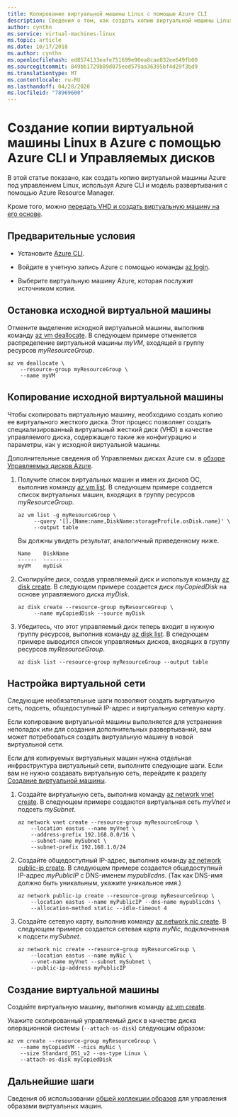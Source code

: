 ```yaml
---
title: Копирование виртуальной машины Linux с помощью Azure CLI
description: Сведения о том, как создать копию виртуальной машины Linux в Azure с помощью Azure CLI и Управляемых дисков.
author: cynthn
ms.service: virtual-machines-linux
ms.topic: article
ms.date: 10/17/2018
ms.author: cynthn
ms.openlocfilehash: ed8574133eafe751699e90ea8cae832ee649fb00
ms.sourcegitcommit: 849bb1729b89d075eed579aa36395bf4d29f3bd9
ms.translationtype: MT
ms.contentlocale: ru-RU
ms.lasthandoff: 04/28/2020
ms.locfileid: "78969600"
---
```

# <a name="create-a-copy-of-a-linux-vm-by-using-azure-cli-and-managed-disks"></a>Создание копии виртуальной машины Linux в Azure с помощью Azure CLI и Управляемых дисков

В этой статье показано, как создать копию виртуальной машины Azure под управлением Linux, используя Azure CLI и модель развертывания с помощью Azure Resource Manager. 

Кроме того, можно [передать VHD и создать виртуальную машину на его основе](upload-vhd.md?toc=%2fazure%2fvirtual-machines%2flinux%2ftoc.json).

## <a name="prerequisites"></a>Предварительные условия

-   Установите [Azure CLI](/cli/azure/install-az-cli2).

-   Войдите в учетную запись Azure с помощью команды [az login](/cli/azure/reference-index#az-login).

-   Выберите виртуальную машину Azure, которая послужит источником копии.

## <a name="stop-the-source-vm"></a>Остановка исходной виртуальной машины

Отмените выделение исходной виртуальной машины, выполнив команду [az vm deallocate](/cli/azure/vm#az-vm-deallocate).
В следующем примере отменяется распределение виртуальной машины *myVM*, входящей в группу ресурсов *myResourceGroup*.

```azurecli
az vm deallocate \
    --resource-group myResourceGroup \
    --name myVM
```

## <a name="copy-the-source-vm"></a>Копирование исходной виртуальной машины

Чтобы скопировать виртуальную машину, необходимо создать копию ее виртуального жесткого диска. Этот процесс позволяет создать специализированный виртуальный жесткий диск (VHD) в качестве управляемого диска, содержащего такие же конфигурацию и параметры, как у исходной виртуальной машины.

Дополнительные сведения об Управляемых дисках Azure см. в [обзоре Управляемых дисков Azure](../windows/managed-disks-overview.md). 

1.  Получите список виртуальных машин и имен их дисков ОС, выполнив команду [az vm list](/cli/azure/vm#az-vm-list). В следующем примере создается список виртуальных машин, входящих в группу ресурсов *myResourceGroup*.
    
    ```azurecli
    az vm list -g myResourceGroup \
         --query '[].{Name:name,DiskName:storageProfile.osDisk.name}' \
         --output table
    ```

    Вы должны увидеть результат, аналогичный приведенному ниже.

    ```azurecli
    Name    DiskName
    ------  --------
    myVM    myDisk
    ```

1.  Скопируйте диск, создав управляемый диск и используя команду [az disk create](/cli/azure/disk#az-disk-create). В следующем примере создается диск *myCopiedDisk* на основе управляемого диска *myDisk*.

    ```azurecli
    az disk create --resource-group myResourceGroup \
         --name myCopiedDisk --source myDisk
    ``` 

1.  Убедитесь, что этот управляемый диск теперь входит в нужную группу ресурсов, выполнив команду [az disk list](/cli/azure/disk#az-disk-list). В следующем примере выводится список управляемых дисков, входящих в группу ресурсов *myResourceGroup*.

    ```azurecli
    az disk list --resource-group myResourceGroup --output table
    ```


## <a name="set-up-a-virtual-network"></a>Настройка виртуальной сети

Следующие необязательные шаги позволяют создать виртуальную сеть, подсеть, общедоступный IP-адрес и виртуальную сетевую карту.

Если копирование виртуальной машины выполняется для устранения неполадок или для создания дополнительных развертываний, вам может потребоваться создать виртуальную машину в новой виртуальной сети.

Если для копируемых виртуальных машин нужна отдельная инфраструктура виртуальный сети, выполните следующие шаги. Если вам не нужно создавать виртуальную сеть, перейдите к разделу [Создание виртуальной машины](#create-a-vm).

1.  Создайте виртуальную сеть, выполнив команду [az network vnet create](/cli/azure/network/vnet#az-network-vnet-create). В следующем примере создаются виртуальная сеть *myVnet* и подсеть *mySubnet*.

    ```azurecli
    az network vnet create --resource-group myResourceGroup \
        --location eastus --name myVnet \
        --address-prefix 192.168.0.0/16 \
        --subnet-name mySubnet \
        --subnet-prefix 192.168.1.0/24
    ```

1.  Создайте общедоступный IP-адрес, выполнив команду [az network public-ip create](/cli/azure/network/public-ip#az-network-public-ip-create). В следующем примере создается общедоступный IP-адрес *myPublicIP* с DNS-именем *mypublicdns*. (Так как DNS-имя должно быть уникальным, укажите уникальное имя.)

    ```azurecli
    az network public-ip create --resource-group myResourceGroup \
        --location eastus --name myPublicIP --dns-name mypublicdns \
        --allocation-method static --idle-timeout 4
    ```

1.  Создайте сетевую карту, выполнив команду [az network nic create](/cli/azure/network/nic#az-network-nic-create).
    В следующем примере создается сетевая карта *myNic*, подключенная к подсети *mySubnet*.

    ```azurecli
    az network nic create --resource-group myResourceGroup \
        --location eastus --name myNic \
        --vnet-name myVnet --subnet mySubnet \
        --public-ip-address myPublicIP
    ```

## <a name="create-a-vm"></a>Создание виртуальной машины

Создайте виртуальную машину, выполнив команду [az vm create](/cli/azure/vm#az-vm-create).

Укажите скопированный управляемый диск в качестве диска операционной системы (`--attach-os-disk`) следующим образом:

```azurecli
az vm create --resource-group myResourceGroup \
    --name myCopiedVM --nics myNic \
    --size Standard_DS1_v2 --os-type Linux \
    --attach-os-disk myCopiedDisk
```

## <a name="next-steps"></a>Дальнейшие шаги

Сведения об использовании [общей коллекции образов](shared-images.md) для управления образами виртуальных машин.
